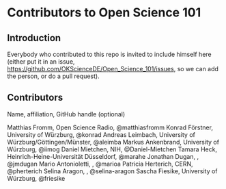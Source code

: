 # Contributors to Open Science 101

## Introduction

Everybody who contributed to this repo is invited to include himself here (either put it in an issue, https://github.com/OKScienceDE/Open_Science_101/issues, so we can add the person, or do a pull request).


## Contributors
Name, affiliation, GitHub handle (optional)

Matthias Fromm, Open Science Radio, @matthiasfromm
Konrad Förstner, University of Würzburg, @konrad
Andreas Leimbach, University of Würzburg/Göttingen/Münster, @aleimba
Markus Ankenbrand, University of Würzburg, @iimog
Daniel Mietchen, NIH, @Daniel-Mietchen
Tamara Heck, Heinrich-Heine-Universität Düsseldorf, @marahe
Jonathan Dugan, , @jmdugan
Mario Antonioletti, , @marioa
Patricia Herterich, CERN, @pherterich
Selina Aragon, , @selina-aragon
Sascha Fiesike, University of Würzburg, @friesike

